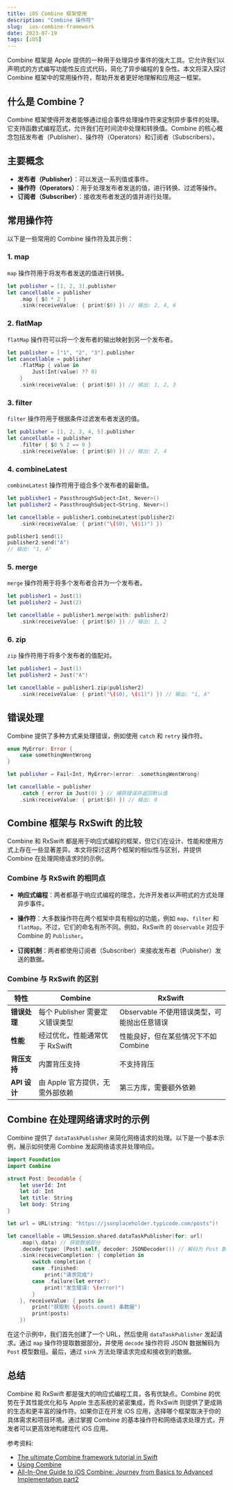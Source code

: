 ```yaml
---
title: iOS Combine 框架使用
description: "Combine 操作符"
slug:  ios-combine-framework
date: 2023-07-19
tags: [iOS]
---
```


Combine 框架是 Apple 提供的一种用于处理异步事件的强大工具。它允许我们以声明式的方式编写功能性反应式代码，简化了异步编程的复杂性。本文将深入探讨 Combine 框架中的常用操作符，帮助开发者更好地理解和应用这一框架。

<!-- truncate -->

## 什么是 Combine？

Combine 框架使得开发者能够通过组合事件处理操作符来定制异步事件的处理。它支持函数式编程范式，允许我们在时间流中处理和转换值。Combine 的核心概念包括发布者（Publisher）、操作符（Operators）和订阅者（Subscribers）。

## 主要概念

- **发布者（Publisher）**：可以发送一系列值或事件。
- **操作符（Operators）**：用于处理发布者发送的值，进行转换、过滤等操作。
- **订阅者（Subscriber）**：接收发布者发送的值并进行处理。

## 常用操作符

以下是一些常用的 Combine 操作符及其示例：

### 1. map

`map` 操作符用于将发布者发送的值进行转换。

```swift
let publisher = [1, 2, 3].publisher
let cancellable = publisher
    .map { $0 * 2 }
    .sink(receiveValue: { print($0) }) // 输出: 2, 4, 6
```

### 2. flatMap

`flatMap` 操作符可以将一个发布者的输出映射到另一个发布者。

```swift
let publisher = ["1", "2", "3"].publisher
let cancellable = publisher
    .flatMap { value in
        Just(Int(value) ?? 0)
    }
    .sink(receiveValue: { print($0) }) // 输出: 1, 2, 3
```

### 3. filter

`filter` 操作符用于根据条件过滤发布者发送的值。

```swift
let publisher = [1, 2, 3, 4, 5].publisher
let cancellable = publisher
    .filter { $0 % 2 == 0 }
    .sink(receiveValue: { print($0) }) // 输出: 2, 4
```

### 4. combineLatest

`combineLatest` 操作符用于组合多个发布者的最新值。

```swift
let publisher1 = PassthroughSubject<Int, Never>()
let publisher2 = PassthroughSubject<String, Never>()

let cancellable = publisher1.combineLatest(publisher2)
    .sink(receiveValue: { print("\($0), \($1)") })

publisher1.send(1)
publisher2.send("A")
// 输出: "1, A"
```

### 5. merge

`merge` 操作符用于将多个发布者合并为一个发布者。

```swift
let publisher1 = Just(1)
let publisher2 = Just(2)

let cancellable = publisher1.merge(with: publisher2)
    .sink(receiveValue: { print($0) }) // 输出: 1, 2
```

### 6. zip

`zip` 操作符用于将多个发布者的值配对。

```swift
let publisher1 = Just(1)
let publisher2 = Just("A")

let cancellable = publisher1.zip(publisher2)
    .sink(receiveValue: { print("\($0), \($1)") }) // 输出: "1, A"
```

## 错误处理

Combine 提供了多种方式来处理错误，例如使用 `catch` 和 `retry` 操作符。

```swift
enum MyError: Error {
    case somethingWentWrong
}

let publisher = Fail<Int, MyError>(error: .somethingWentWrong)

let cancellable = publisher
    .catch { error in Just(0) } // 捕获错误并返回默认值
    .sink(receiveValue: { print($0) }) // 输出: 0
```

## Combine 框架与 RxSwift 的比较

Combine 和 RxSwift 都是用于响应式编程的框架，但它们在设计、性能和使用方式上存在一些显著差异。本文将探讨这两个框架的相似性与区别，并提供 Combine 在处理网络请求时的示例。

### Combine 与 RxSwift 的相同点

- **响应式编程**：两者都基于响应式编程的理念，允许开发者以声明式的方式处理异步事件。

- **操作符**：大多数操作符在两个框架中具有相似的功能，例如 `map`、`filter` 和 `flatMap`。不过，它们的命名有所不同。例如，RxSwift 的 `Observable` 对应于 Combine 的 `Publisher`。

- **订阅机制**：两者都使用订阅者（Subscriber）来接收发布者（Publisher）发送的数据。

### Combine 与 RxSwift 的区别

| 特性         | Combine                         | RxSwift                                     |
| ------------ | ------------------------------- | ------------------------------------------- |
| **错误处理** | 每个 Publisher 需要定义错误类型 | Observable 不使用错误类型，可能抛出任意错误 |
| **性能**     | 经过优化，性能通常优于 RxSwift  | 性能良好，但在某些情况下不如 Combine        |
| **背压支持** | 内置背压支持                    | 不支持背压                                  |
| **API 设计** | 由 Apple 官方提供，无需外部依赖 | 第三方库，需要额外依赖                      |

## Combine 在处理网络请求时的示例

Combine 提供了 `dataTaskPublisher` 来简化网络请求的处理。以下是一个基本示例，展示如何使用 Combine 发起网络请求并处理响应。

```swift
import Foundation
import Combine

struct Post: Decodable {
    let userId: Int
    let id: Int
    let title: String
    let body: String
}

let url = URL(string: "https://jsonplaceholder.typicode.com/posts")!

let cancellable = URLSession.shared.dataTaskPublisher(for: url)
    .map(\.data) // 获取数据部分
    .decode(type: [Post].self, decoder: JSONDecoder()) // 解码为 Post 数组
    .sink(receiveCompletion: { completion in
        switch completion {
        case .finished:
            print("请求完成")
        case .failure(let error):
            print("发生错误: \(error)")
        }
    }, receiveValue: { posts in
        print("获取到 \(posts.count) 条数据")
        print(posts)
    })
```

在这个示例中，我们首先创建了一个 URL，然后使用 `dataTaskPublisher` 发起请求。通过 `map` 操作符提取数据部分，并使用 `decode` 操作符将 JSON 数据解码为 `Post` 模型数组。最后，通过 `sink` 方法处理请求完成和接收到的数据。

## 总结

Combine 和 RxSwift 都是强大的响应式编程工具，各有优缺点。Combine 的优势在于其性能优化和与 Apple 生态系统的紧密集成，而 RxSwift 则提供了更成熟的生态和更丰富的操作符。如果你正在开发 iOS 应用，选择哪个框架取决于你的具体需求和项目环境。通过掌握 Combine 的基本操作符和网络请求处理方式，开发者可以更高效地构建现代 iOS 应用。

参考资料:

- [The ultimate Combine framework tutorial in Swift](https://medium.com/@islammoussa.eg/all-in-one-guide-to-ios-combine-journey-from-basics-to-advanced-implementation-part2-054)
- [Using Combine](https://heckj.github.io/swiftui-notes/index_zh-CN.html)
- [All-In-One Guide to iOS Combine: Journey from Basics to Advanced Implementation part2](https://medium.com/@islammoussa.eg/all-in-one-guide-to-ios-combine-journey-from-basics-to-advanced-implementation-part2-05498d3fe395)
